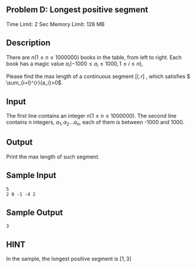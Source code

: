 ## Problem D: Longest positive segment

Time Limit: 2 Sec Memory Limit: 128 MB

## Description

 There are $n(1≤n≤1000000)$ books in the table, from left to right. Each book has a magic value $a_i(−1000≤a_i≤1000,1≤i≤n)$,

 Please find the max length of a continuous  segment $[l,r]$ , which satisfies $ \sum_{i=l}^{r}{a_i}>0$.

## Input

The first line contains an integer $n(1≤n≤1000000)$. The second line contains n integers, $a_1,a_2...a_n$, each of them is between -1000 and 1000.

## Output

Print the max length of such segment.

## Sample Input

```
5
2 0 -1 -4 2
```

## Sample Output

```
3
```

## HINT


In the sample, the longest positive segment is $[1,3]$